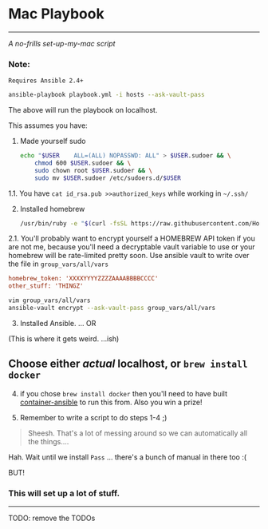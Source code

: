 # Mac Playbook
---

_A no-frills set-up-my-mac script_

### Note:

```
Requires Ansible 2.4+
```

```bash
ansible-playbook playbook.yml -i hosts --ask-vault-pass
```

The above will run the playbook on localhost.

This assumes you have:

1. Made yourself sudo

	```bash
	echo "$USER    ALL=(ALL) NOPASSWD: ALL" > $USER.sudoer && \
		chmod 600 $USER.sudoer && \
		sudo chown root $USER.sudoer && \
		sudo mv $USER.sudoer /etc/sudoers.d/$USER
	```

  1.1. You have `cat id_rsa.pub >>authorized_keys` while working in `~/.ssh/`

2. Installed homebrew

	```bash
	/usr/bin/ruby -e "$(curl -fsSL https://raw.githubusercontent.com/Homebrew/install/master/install)"
	```

  2.1.
	You'll probably want to encrypt yourself a HOMEBREW API token if you are not me, because you'll need a decryptable vault variable to use or your homebrew will be rate-limited pretty soon. Use ansible vault to write over the file in `group_vars/all/vars`

  ```ini
  homebrew_token: 'XXXXYYYYZZZZAAAABBBBCCCC'
  other_stuff: 'THINGZ'
  ```


  ```bash
  vim group_vars/all/vars
  ansible-vault encrypt --ask-vault-pass group_vars/all/vars
  ```

3. Installed Ansible. ... OR

  (This is where it gets weird. ...ish)

  ## Choose either _actual_ localhost, or `brew install docker`

4. if you chose `brew install docker` then you'll need to have built [container-ansible](https://github.com/whatbirdisthat/container-ansible) to run this from. Also you win a prize!

5. Remember to write a script to do steps 1-4 ;)

  > Sheesh. That's a lot of messing around so we can automatically all the things....

  Hah. Wait until we install `Pass` ... there's a bunch of manual in there too :(

  BUT!

  ### This will set up a lot of stuff.

---

TODO: remove the TODOs


